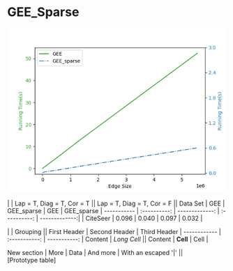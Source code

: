 # GEE_Sparse

![Preview Image](https://github.com/xihan-qin/GEE_Sparse/blob/main/GEE_vs_GEE_sparse.png)

|             | Lap = T, Diag = T, Cor = T   || Lap = T, Diag = T, Cor = F   ||
Data Set      |     GEE      |   GEE_sparse   |     GEE      |   GEE_sparse   |
  ----------- | :----------: | -------------: | :----------: |  -------------:|
| CiteSeer    |     0.096    |      0.040     |     0.097    |      0.032     |



|             |          Grouping           ||
First Header  | Second Header | Third Header |
 ------------ | :-----------: | -----------: |
Content       |          *Long Cell*        ||
Content       |   **Cell**    |         Cell |

New section   |     More      |         Data |
And more      | With an escaped '\|'         ||  
[Prototype table]